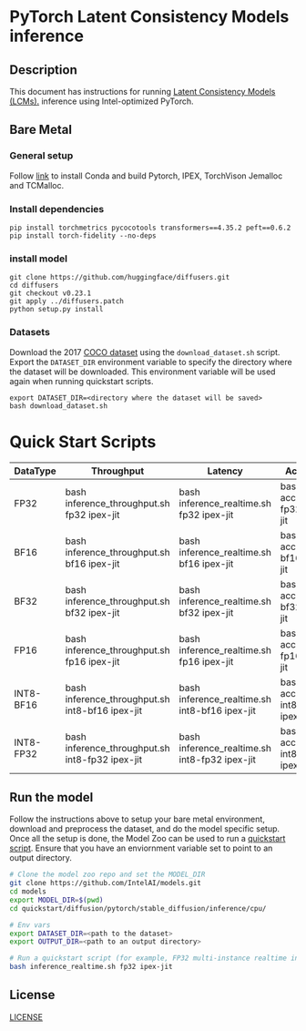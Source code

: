 <!--- 0. Title -->
# PyTorch Latent Consistency Models inference

<!-- 10. Description -->
## Description

This document has instructions for running [Latent Consistency Models (LCMs).](https://huggingface.co/SimianLuo/LCM_Dreamshaper_v7) inference using Intel-optimized PyTorch.

## Bare Metal
### General setup

Follow [link](/docs/general/pytorch/BareMetalSetup.md) to install Conda and build Pytorch, IPEX, TorchVison Jemalloc and TCMalloc.

### Install dependencies
```
pip install torchmetrics pycocotools transformers==4.35.2 peft==0.6.2
pip install torch-fidelity --no-deps
```

### install model
```
git clone https://github.com/huggingface/diffusers.git
cd diffusers
git checkout v0.23.1
git apply ../diffusers.patch
python setup.py install
```

### Datasets

Download the 2017 [COCO dataset](https://cocodataset.org) using the `download_dataset.sh` script.
Export the `DATASET_DIR` environment variable to specify the directory where the dataset
will be downloaded. This environment variable will be used again when running quickstart scripts.
```
export DATASET_DIR=<directory where the dataset will be saved>
bash download_dataset.sh
```

# Quick Start Scripts

|  DataType   | Throughput  |  Latency    |   Accuracy  |
| ----------- | ----------- | ----------- | ----------- |
| FP32        | bash inference_throughput.sh fp32 ipex-jit | bash inference_realtime.sh fp32 ipex-jit | bash accuracy.sh fp32 ipex-jit |
| BF16        | bash inference_throughput.sh bf16 ipex-jit | bash inference_realtime.sh bf16 ipex-jit | bash accuracy.sh bf16 ipex-jit |
| BF32        | bash inference_throughput.sh bf32 ipex-jit | bash inference_realtime.sh bf32 ipex-jit | bash accuracy.sh bf32 ipex-jit |
| FP16        | bash inference_throughput.sh fp16 ipex-jit | bash inference_realtime.sh fp16 ipex-jit | bash accuracy.sh fp16 ipex-jit |
| INT8-BF16        | bash inference_throughput.sh int8-bf16 ipex-jit | bash inference_realtime.sh int8-bf16 ipex-jit | bash accuracy.sh int8-bf16 ipex-jit |
| INT8-FP32        | bash inference_throughput.sh int8-fp32 ipex-jit | bash inference_realtime.sh int8-fp32 ipex-jit | bash accuracy.sh int8-fp32 ipex-jit |


## Run the model

Follow the instructions above to setup your bare metal environment, download and
preprocess the dataset, and do the model specific setup. Once all the setup is done,
the Model Zoo can be used to run a [quickstart script](#quick-start-scripts).
Ensure that you have an enviornment variable set to point to an output directory.

```bash
# Clone the model zoo repo and set the MODEL_DIR
git clone https://github.com/IntelAI/models.git
cd models
export MODEL_DIR=$(pwd)
cd quickstart/diffusion/pytorch/stable_diffusion/inference/cpu/

# Env vars
export DATASET_DIR=<path to the dataset>
export OUTPUT_DIR=<path to an output directory>

# Run a quickstart script (for example, FP32 multi-instance realtime inference)
bash inference_realtime.sh fp32 ipex-jit
```

<!--- 80. License -->
## License
[LICENSE](https://github.com/IntelAI/models/blob/master/LICENSE)

